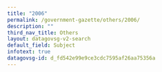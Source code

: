 ```yaml
---
title: "2006"
permalink: /government-gazette/others/2006/
description: ""
third_nav_title: Others
layout: datagovsg-v2-search
default_field: Subject
infotext: true
datagovsg-id: d_fd542e99e9ce3cdc7595af26aa75356a
---
```

